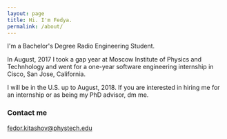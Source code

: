 ```yaml
---
layout: page
title: Hi. I'm Fedya.
permalink: /about/
---
```


I'm a Bachelor's Degree Radio Engineering Student.

In August, 2017 I took a gap year at Moscow Institute of Physics and Technhology and went for a one-year software engineering internship in Cisco, San Jose, California. 

I will be in the U.S. up to August, 2018. If you are interested in hiring me for an internship or as being my PhD advisor, dm me.


### Contact me

[fedor.kitashov@phystech.edu](mailto:email@domain.com)
